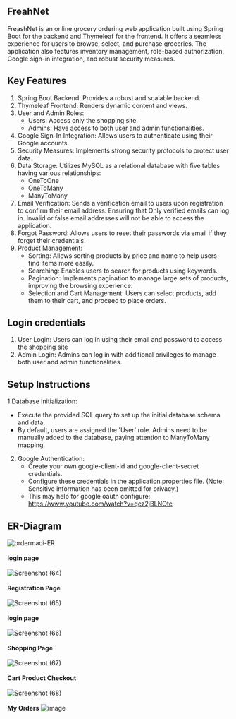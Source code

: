 ## FreahNet
FreashNet is an online grocery ordering web application built using Spring Boot for the backend and Thymeleaf for the frontend. It offers a seamless experience for users to browse, select, and purchase groceries. The application also features inventory management, role-based authorization, Google sign-in integration, and robust security measures.
<br>
## Key Features

1. Spring Boot Backend: Provides a robust and scalable backend.
2. Thymeleaf Frontend: Renders dynamic content and views.
3. User and Admin Roles:
      * Users: Access only the shopping site.
      * Admins: Have access to both user and admin functionalities.
4. Google Sign-In Integration: Allows users to authenticate using their Google accounts.
5. Security Measures: Implements strong security protocols to protect user data.
6. Data Storage: Utilizes MySQL as a relational database with five tables having various relationships:
      * OneToOne
      * OneToMany
      * ManyToMany
7. Email Verification: Sends a verification email to users upon registration to confirm their email address. Ensuring that Only verified emails can log in. Invalid or false email addresses will not be able to access the application.
8. Forgot Password: Allows users to reset their passwords via email if they forget their credentials.
9. Product Management:
     * Sorting: Allows sorting products by price and name to help users find items more easily.
     * Searching: Enables users to search for products using keywords.
     * Pagination: Implements pagination to manage large sets of products, improving the browsing experience.
     * Selection and Cart Management: Users can select products, add them to their cart, and proceed to place orders.
       
## Login credentials

1. User Login: Users can log in using their email and password to access the shopping site
2. Admin Login: Admins can log in with additional privileges to manage both user and admin functionalities.

## Setup Instructions

1.Database Initialization:

* Execute the provided SQL query to set up the initial database schema and data.
* By default, users are assigned the 'User' role. Admins need to be manually added to the database, paying attention to ManyToMany mapping.

2. Google Authentication:
   * Create your own google-client-id and google-client-secret credentials.
   * Configure these credentials in the application.properties file. (Note: Sensitive information has been omitted for privacy.)
   * This may help for google oauth configure: https://www.youtube.com/watch?v=qcz2jBLNOtc

## ER-Diagram

![ordermadi-ER](https://github.com/user-attachments/assets/3b36453f-7e2e-4d8a-ac06-d57131f4ed32)
<br>
<br>
**login page**
<br>
<br>
![Screenshot (64)](https://github.com/user-attachments/assets/d09a7751-f91e-49ac-b364-75fd8a4a3472)
<br>
<br>
**Registration Page**
<br>
<br>
![Screenshot (65)](https://github.com/user-attachments/assets/2b8d43b5-6556-4be5-af48-f58f0572e4a8)
<br>
<br>
**login page**
<br>
<br>
![Screenshot (66)](https://github.com/user-attachments/assets/48ab2c89-868f-4d73-9ed2-cea0bfd1ece2)
<br>
<br>
**Shopping Page**
<br>
<br>
![Screenshot (67)](https://github.com/user-attachments/assets/4468ba8a-6b24-4541-940c-af5153999e1b)
<br>
<br>
**Cart Product Checkout**
<br>
<br>
![Screenshot (68)](https://github.com/user-attachments/assets/1c3ec589-8406-4b18-8196-c3c9884621d6)
<br>
<br>
**My Orders**
![image](https://github.com/user-attachments/assets/0d258ecd-f391-4793-b7e4-6b4d451ea1e1)






